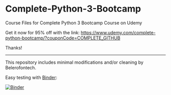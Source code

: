 # Complete-Python-3-Bootcamp
Course Files for Complete Python 3 Bootcamp Course on Udemy


Get it now for 95% off with the link:
https://www.udemy.com/complete-python-bootcamp/?couponCode=COMPLETE_GITHUB

Thanks!

---

This repository includes minimal modifications and/or cleaning by Belerofontech.

Easy testing with [Binder](http://mybinder.org/):

[![Binder](https://mybinder.org/badge_logo.svg)](https://mybinder.org/v2/gh/belerofontech/Complete-Python-3-Bootcamp/HEAD)
